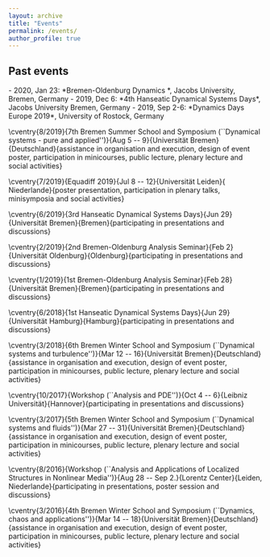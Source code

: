 ```yaml
---
layout: archive
title: "Events"
permalink: /events/
author_profile: true
---
```


<h2>Past events</h2>
- 2020, Jan 23: *Bremen-Oldenburg Dynamics *, Jacobs University, Bremen, Germany
- 2019, Dec 6: *4th Hanseatic Dynamical Systems Days*, Jacobs University Bremen, Germany
- 2019, Sep 2-6: *Dynamics Days Europe 2019*, University of Rostock, Germany

\cventry{8/2019}{7th Bremen Summer School and Symposium (``Dynamical systems - pure and applied'')}{Aug 5 -- 9}{Universität Bremen}{Deutschland}{assistance in organisation and execution, design of event poster, participation in minicourses, public lecture, plenary lecture and social activities}

\cventry{7/2019}{Equadiff 2019}{Jul 8 -- 12}{Universität Leiden}{ Niederlande}{poster presentation, participation in plenary talks, minisymposia and social activities}

\cventry{6/2019}{3rd Hanseatic Dynamical Systems Days}{Jun 29}{Universität Bremen}{Bremen}{participating in presentations and discussions}

\cventry{2/2019}{2nd Bremen-Oldenburg Analysis Seminar}{Feb 2}{Universität Oldenburg}{Oldenburg}{participating in presentations and discussions}

\cventry{1/2019}{1st Bremen-Oldenburg Analysis Seminar}{Feb 28}{Universität Bremen}{Bremen}{participating in presentations and discussions}


\cventry{6/2018}{1st Hanseatic Dynamical Systems Days}{Jun 29}{Universität Hamburg}{Hamburg}{participating in presentations and discussions}

\cventry{3/2018}{6th Bremen Winter School and Symposium (``Dynamical systems and turbulence'')}{Mar 12 -- 16}{Universität Bremen}{Deutschland}{assistance in organisation and execution, design of event poster, participation in minicourses, public lecture, plenary lecture and social activities}

\cventry{10/2017}{Workshop (``Analysis and PDE'')}{Oct 4 -- 6}{Leibniz Universität}{Hannover}{participating in presentations and discussions}

\cventry{3/2017}{5th Bremen Winter School and Symposium (``Dynamical systems and fluids'')}{Mar 27 -- 31}{Universität Bremen}{Deutschland}{assistance in organisation and execution, design of event poster, participation in minicourses, public lecture, plenary lecture and social activities}

\cventry{8/2016}{Workshop (``Analysis and Applications of Localized Structures in Nonlinear Media'')}{Aug 28 -- Sep 2.}{Lorentz Center}{Leiden, Niederlande}{participating in presentations, poster session and discussions}

\cventry{3/2016}{4th Bremen Winter School and Symposium (``Dynamics, chaos and applications'')}{Mar 14 -- 18}{Universität Bremen}{Deutschland}{assistance in organisation and execution, design of event poster, participation in minicourses, public lecture, plenary lecture and social activities}


